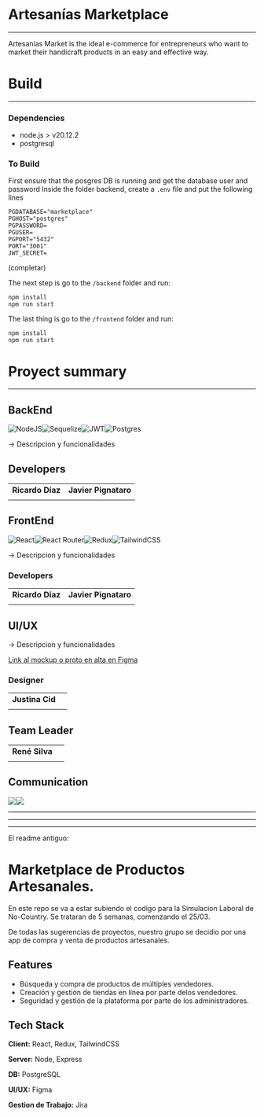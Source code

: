 # Artesanías Marketplace
---

Artesanías Market is the ideal e-commerce for entrepreneurs who want to market their handicraft products in an easy and effective way.

# Build
---
### Dependencies

- node.js > v20.12.2
- postgresql

### To Build
First ensure that the posgres DB is running and get the database user and password
Inside the folder backend, create a `.env` file and put the following lines
```text
PGDATABASE="marketplace"
PGHOST="postgres"
PGPASSWORD=
PGUSER=
PGPORT="5432"
PORT="3001"
JWT_SECRET=
```

(completar)

The next step is go to the `/backend` folder and run:
```
npm install
npm run start
```

The last thing is go to the `/frontend` folder and run:
```
npm install
npm run start
```

# Proyect summary
---
## BackEnd
![NodeJS](https://img.shields.io/badge/node.js-6DA55F?style=for-the-badge&logo=node.js&logoColor=white)![Sequelize](https://img.shields.io/badge/Sequelize-52B0E7?style=for-the-badge&logo=Sequelize&logoColor=white)![JWT](https://img.shields.io/badge/JWT-black?style=for-the-badge&logo=JSON%20web%20tokens)![Postgres](https://img.shields.io/badge/postgres-%23316192.svg?style=for-the-badge&logo=postgresql&logoColor=white)

-> Descripcion y funcionalidades

## Developers

|                  |                      |
| :--------------: | :------------------: |
| **Ricardo Díaz** | **Javier Pignataro** |
|                  |                      |


## FrontEnd
![React](https://img.shields.io/badge/react-%2320232a.svg?style=for-the-badge&logo=react&logoColor=%2361DAFB)![React Router](https://img.shields.io/badge/React_Router-CA4245?style=for-the-badge&logo=react-router&logoColor=white)![Redux](https://img.shields.io/badge/redux-%23593d88.svg?style=for-the-badge&logo=redux&logoColor=white)![TailwindCSS](https://img.shields.io/badge/tailwindcss-%2338B2AC.svg?style=for-the-badge&logo=tailwind-css&logoColor=white)

-> Descripcion y funcionalidades

### Developers

|                  |                      |
| :--------------: | :------------------: |
| **Ricardo Díaz** | **Javier Pignataro** |
|                  |                      |




## UI/UX
-> Descripcion y funcionalidades


[Link al mockup o proto en alta en Figma](google.com)


### Designer

|                 |     |
| :-------------: | --- |
| **Justina Cid** |     |
|                 |     |

## Team Leader


|                |     |
| :------------: | --- |
| **René Silva** |     |
|                |     |

## Communication

![](https://img.shields.io/badge/Discord-5865F2?style=flat&logo=discord&logoColor=white)![](https://img.shields.io/badge/Slack-4A154B?style=flat&logo=slack&logoColor=white)

---
---
---

El readme antiguo:


# Marketplace de Productos Artesanales.

En este repo se va a estar subiendo el codigo para la Simulacion Laboral de No-Country. Se trataran de 5 semanas, comenzando el 25/03.

De todas las sugerencias de proyectos, nuestro grupo se decidio por una app de compra y venta de productos artesanales.




## Features

- Búsqueda y compra de productos de múltiples vendedores.
- Creación y gestión de tiendas en línea por parte delos vendedores.
- Seguridad y gestión de la plataforma por parte de los administradores.

## Tech Stack

**Client:** React, Redux, TailwindCSS

**Server:** Node, Express

**DB:** PostgreSQL

**UI/UX:** Figma

**Gestion de Trabajo:** Jira


